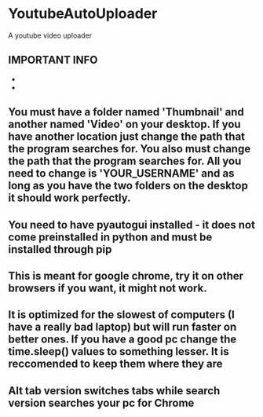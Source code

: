 # YoutubeAutoUploader
A youtube video uploader

IMPORTANT INFO
-
-
-
You must have a folder named 'Thumbnail' and another named 'Video' on your desktop. If you have another location just change the path that the program searches for. You also must change the path that the program searches for. All you need to change is 'YOUR_USERNAME' and as long as you have the two folders on the desktop it should work perfectly.
-
You need to have pyautogui installed - it does not come preinstalled in python and must be installed through pip
-
This is meant for google chrome, try it on other browsers if you want, it might not work.
-
It is optimized for the slowest of computers (I have a really bad laptop) but will run faster on better ones. If you have a good pc change the time.sleep() values to something lesser. It is reccomended to keep them where they are
-
Alt tab version switches tabs while search version searches your pc for Chrome
-
